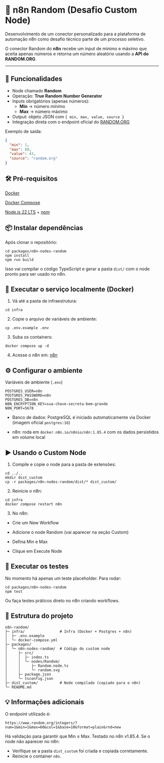 # 🎲 n8n Random (Desafio Custom Node)
 
Desenvolvimento de um conector personalizado para a plataforma de automação n8n como desafio técnico parte de um processo seletivo. 

O conector Random do **n8n** recebe um input de mínimo e máximo que aceita apenas números e retorna um número aleatório usando a **API do RANDOM.ORG**. 

---

## 🚀 Funcionalidades

- Node chamado **Random**
- Operação: **True Random Number Generator**
- Inputs obrigatórios (apenas números):
  - **Min** → número mínimo
  - **Max** → número máximo
- Output: objeto JSON com `{ min, max, value, source }`
- Integração direta com o endpoint oficial do [RANDOM.ORG](https://www.random.org/integers/)

Exemplo de saída:

```json
{
  "min": 1,
  "max": 80,
  "value": 43,
  "source": "random.org"
}
```

## 🛠️ Pré-requisitos

[Docker](https://docs.docker.com/get-docker/)

[Docker Compose](https://docs.docker.com/compose/install/)

[Node.js 22 LTS](https://nodejs.org/en) + [npm](https://www.npmjs.com/)

## 📦 Instalar dependências

Após clonar o repositório:

```
cd packages/n8n-nodes-random
npm install
npm run build
```

Isso vai compilar o código TypeScript e gerar a pasta `dist/` com o node pronto para ser usado no n8n.

## 🐳 Executar o serviço localmente (Docker)

1. Vá até a pasta de infraestrutura:
```
cd infra
```

2. Copie o arquivo de variáveis de ambiente:
```
cp .env.example .env
```
3. Suba os containers:
```
docker compose up -d
```

4. Acesse o n8n em:
[n8n](http://localhost:5678)

## ⚙️ Configurar o ambiente
Variáveis de ambiente (`.env`)
```
POSTGRES_USER=n8n
POSTGRES_PASSWORD=n8n
POSTGRES_DB=n8n
N8N_ENCRYPTION_KEY=sua-chave-secreta-bem-grande
N8N_PORT=5678
```
- Banco de dados: PostgreSQL é iniciado automaticamente via Docker (imagem oficial `postgres:16`)
  
- n8n: roda em `docker.n8n.io/n8nio/n8n:1.85.4` com os dados persistidos em volume local

## ▶️ Usando o Custom Node

1. Compile e copie o node para a pasta de extensões:
```
cd ../..
mkdir dist_custom
cp -r packages/n8n-nodes-random/dist/* dist_custom/
```

2. Reinicie o n8n:
```
cd infra
docker compose restart n8n
```

3. No n8n:
- Crie um New Workflow
  
- Adicione o node Random (vai aparecer na seção Custom)
  
- Defina Min e Max
  
- Clique em Execute Node

## 🧪 Executar os testes

No momento há apenas um teste placeholder. Para rodar:
```
cd packages/n8n-nodes-random
npm test
```

Ou faça testes práticos direto no n8n criando workflows.

## 📂 Estrutura do projeto
```
n8n-random/
├─ infra/                # Infra (Docker + Postgres + n8n)
│  ├─ .env.example
│  └─ docker-compose.yml
├─ packages/
│  └─ n8n-nodes-random/  # Código do custom node
│     ├─ src/
│     │  ├─ index.ts
│     │  └─ nodes/Random/
│     │     ├─ Random.node.ts
│     │     └─ random.svg
│     ├─ package.json
│     └─ tsconfig.json
├─ dist_custom/          # Node compilado (copiado para o n8n)
└─ README.md
```

## 💡 Informações adicionais

O endpoint utilizado é:
```
https://www.random.org/integers/?num=1&min=1&max=60&col=1&base=10&format=plain&rnd=new
```

Há validação para garantir que Min ≤ Max.
Testado no n8n v1.85.4.
Se o node não aparecer no n8n:
- Verifique se a pasta `dist_custom` foi criada e copiada corretamente.
- Reinicie o container `n8n`.
